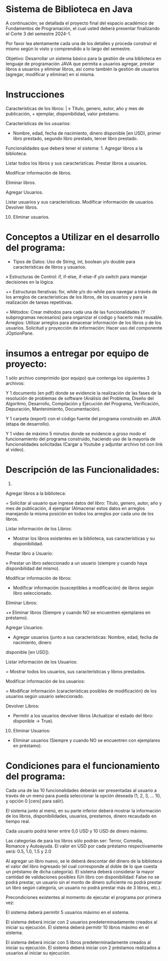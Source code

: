 # Sistema de Biblioteca en Java
A continuación; se detallada el proyecto final del espacio académico de Fundamentos de
Programación, el cual usted deberá presentar finalizando el Corte 3 del semestre 2024-1.

Por favor lea atentamente cada una de los detalles y proceda construir el mismo según lo
visto y comprendido a lo largo del semestre.

Objetivo: Desarrollar un sistema básico para la gestión de una
biblioteca en lenguaje de programación JAVA que permita a usuarios
agregar, prestar libros a usuarios y eliminar libros, así como también
la gestión de usuarios (agregar, modificar y eliminar) en sí misma.


# Instrucciones
Características de los libros: |
» Título, genero, autor, año y mes de publicación, + ejemplar, disponibilidad, valor préstamo.

Características de los usuarios:

* Nombre, edad, fecha de nacimiento, dinero disponible [en USD), primer libro prestado,
segundo libro prestado, tercer libro prestado.

Funcionalidades que deberá tener el sistema: 1. Agregar libros a la biblioteca.

Listar todos los libros y sus características.
Prestar libros a usuarios.

Modificar información de libros.

Eliminar libros.

Agregar Usuarios.

Listar usuarios y sus caracteristicas.
Modificar información de usuarios.
Devolver libros.

10. Eliminar usuarios.



# Conceptos a Utilizar en el desarrollo del programa:
* Tipos de Datos: Uso de String, int, boolean y/o double para características de libros y usuarios.

» Estructuras de Control: if, if-else, if-else-if y/o switch para manejar decisiones en la lógica.

+= Estructuras lterativas: for, while y/o do-while para navegar a través de los arreglos de
caracteristicas de los libros, de los usuarios y para la realización de tareas repetitivas.

= Métodos: Crear métodos para cada una de las funcionalidades (Y subprogramas necesarios)
para organizar el código y hacerlo más reusable.
Arreglos: Utilizar arreglos para almacenar información de los libros y de los usuarios.
Solicitud y proyección de información: Hacer uso del componente JOptionPane.

# insumos a entregar por equipo de proyecto:

1 sólo archivo comprimido (por equipo) que contenga los siguientes 3 archivos:

Y 1 documento (en pdf) donde se evidencie la realización de las fases de la resolución de
problemas de software (Análisis del Problema, Diseño del Algoritmo, Desarrollo, Compilación
y Ejecución del Programa, Verificación, Depuración, Mantenimiento, Documentación).

Y 1 carpeta (export) con el código fuente del programa construido en JAVA (etapa de desarrollo).

Y 1 video de máximo 5 minutos donde se evidencie a groso modo el funcionamiento del
programa construido, haciendo uso de la mayoría de funcionalidades solicitadas (Cargar a
Youtube y adjuntar archivo txt con link al video).


# Descripción de las Funcionalidades:

1.

Agregar libros a la biblioteca:

= Solicitar al usuario que ingrese datos del libro: Título, genero, autor, año y mes de
publicación, 4 ejemplar (Almacenar estos datos en arreglos manejando la misma
posición en todos los arreglos por cada uno de los libros.

Listar información de los Libros:

+ Mostrar los libros existentes en la biblioteca, sus características y su disponibilidad.

Prestar libro a Usuario:

» Prestar un libro seleccionado a un usuario (siempre y cuando haya disponibilidad del
mismo).

Modificar información de libros:

* Modificar información (susceptibles a modificación) de libros según libro seleccionado.

Eliminar Libros:

+» Eliminar libros (Siempre y cuando NO se encuentren ejemplares en préstamo).

Agregar Usuarios:

- Agregar usuarios (junto a sus características: Nombre, edad, fecha de nacimiento, dinero

disponible [en USD]).

Listar información de los Usuarios:

= Mostrar todos los usuarios, sus características y libros prestados.

Modificar información de los usuarios:

= Modificar información (características posibles de modificación) de los usuarios según
usuario seleccionado.

Devolver Libros:

+ Permitir a los usuarios devolver libros (Actualizar el estado del libro: disponible -> True).

10. Eliminar Usuarios:

+ Eliminar usuarios (Siempre y cuando NO se encuentren con ejemplares en préstamo).

# Condiciones para el funcionamiento del programa:



Cada una de las 10 funcionalidades deberán ser presentadas al usuario a través de un menú
para pueda seleccionar la opción deseada (1, 2, 3, ... 10, y opción 0 [cero] para salir).

El sistema junto al menú, en su parte inferior deberá mostrar la información de los libros,
disponibilidades, usuarios, prestamos, dinero recaudado en tiempo real.

Cada usuario podrá tener entre 0,0 USD y 10 USD de dinero máximo.

Las categorías de para los libros sólo podrán ser: Terror, Comedia, Romance y Autoayuda. El
valor en USD por cada préstamo respectivamente será: 0.5, 1.0, 1.5 y 2.0

Al agregar un libro nuevo, se le deberá descontar del dinero de la biblioteca el valor del libro
ingresado (el cual corresponde al doble de lo que cuesta un préstamo de dicha categoría).
El sistema deberá considerar la mayor cantidad de validaciones posibles (Un libro con
disponibilidad: False no se podrá prestar, un usuario sin el monto de dinero suficiente no
podrá prestar un libro según categoría, un usuario no podrá prestar más de 3 libros, etc.).

Precondiciones existentes al momento de ejecutar el programa por primera vez:

El sistema deberá permitir 5 usuarios máximo en el sistema.

El sistema deberá iniciar con 2 usuarios predeterminadamente creados al iniciar su ejecución.
El sistema deberá permitir 10 libros máximo en el sistema.

El sistema deberá iniciar con 5 libros predeterminadamente creados al iniciar su ejecución.
El sistema deberá iniciar con 2 préstamos realizados a usuarios al iniciar su ejecución.
